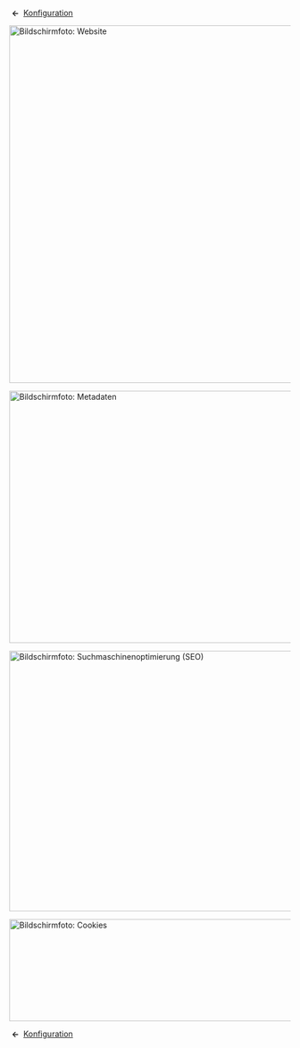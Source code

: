 <!-- Display title: Site Global Configuration Site -->

 **←** 
[Konfiguration](https://docs.joomla.org/Help4.x:Site_Global_Configuration/de#site "Help4.x:Site Global Configuration/de")

<img
src="https://docs.joomla.org/images/thumb/1/11/Help-4x-global-configuration-site-subscreen-de.png/800px-Help-4x-global-configuration-site-subscreen-de.png"
decoding="async"
srcset="https://docs.joomla.org/images/thumb/1/11/Help-4x-global-configuration-site-subscreen-de.png/1200px-Help-4x-global-configuration-site-subscreen-de.png 1.5x, https://docs.joomla.org/images/1/11/Help-4x-global-configuration-site-subscreen-de.png 2x"
data-file-width="1566" data-file-height="1254" width="800" height="641"
alt="Bildschirmfoto: Website" />

<img
src="https://docs.joomla.org/images/thumb/b/b5/Help-4x-global-configuration-metadata-subscreen-de.png/800px-Help-4x-global-configuration-metadata-subscreen-de.png"
decoding="async"
srcset="https://docs.joomla.org/images/thumb/b/b5/Help-4x-global-configuration-metadata-subscreen-de.png/1200px-Help-4x-global-configuration-metadata-subscreen-de.png 1.5x, https://docs.joomla.org/images/b/b5/Help-4x-global-configuration-metadata-subscreen-de.png 2x"
data-file-width="1566" data-file-height="884" width="800" height="452"
alt="Bildschirmfoto: Metadaten" />

<img
src="https://docs.joomla.org/images/thumb/0/09/Help-4x-global-configuration-seo-subscreen-de.png/800px-Help-4x-global-configuration-seo-subscreen-de.png"
decoding="async"
srcset="https://docs.joomla.org/images/thumb/0/09/Help-4x-global-configuration-seo-subscreen-de.png/1200px-Help-4x-global-configuration-seo-subscreen-de.png 1.5x, https://docs.joomla.org/images/0/09/Help-4x-global-configuration-seo-subscreen-de.png 2x"
data-file-width="1566" data-file-height="914" width="800" height="467"
alt="Bildschirmfoto: Suchmaschinenoptimierung (SEO)" />

<img
src="https://docs.joomla.org/images/thumb/1/1f/Help-4x-global-configuration-cookie-subscreen-de.png/800px-Help-4x-global-configuration-cookie-subscreen-de.png"
decoding="async"
srcset="https://docs.joomla.org/images/thumb/1/1f/Help-4x-global-configuration-cookie-subscreen-de.png/1200px-Help-4x-global-configuration-cookie-subscreen-de.png 1.5x, https://docs.joomla.org/images/1/1f/Help-4x-global-configuration-cookie-subscreen-de.png 2x"
data-file-width="1566" data-file-height="358" width="800" height="183"
alt="Bildschirmfoto: Cookies" />

 **←** 
[Konfiguration](https://docs.joomla.org/Help4.x:Site_Global_Configuration/de#site "Help4.x:Site Global Configuration/de")
